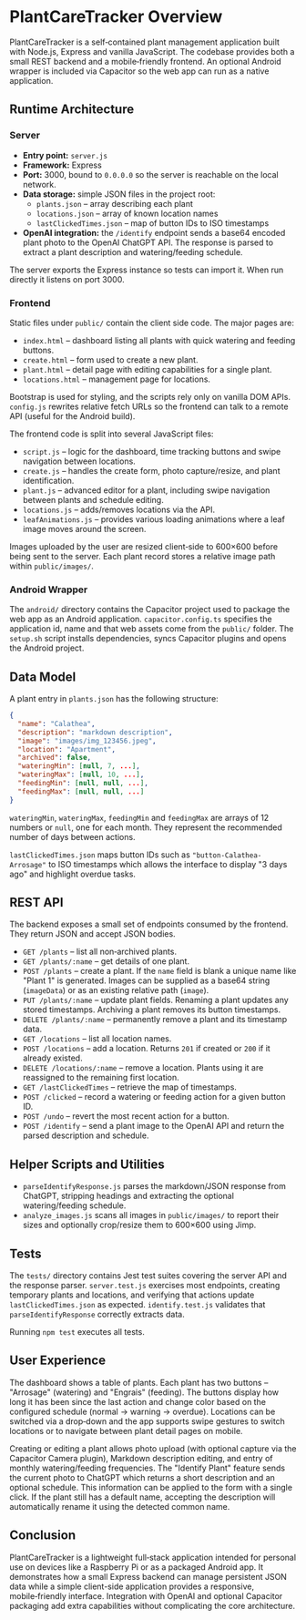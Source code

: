 # PlantCareTracker Overview

PlantCareTracker is a self‑contained plant management application built with Node.js, Express and vanilla JavaScript.  The codebase provides both a small REST backend and a mobile‑friendly frontend.  An optional Android wrapper is included via Capacitor so the web app can run as a native application.

## Runtime Architecture

### Server
- **Entry point:** `server.js`
- **Framework:** Express
- **Port:** 3000, bound to `0.0.0.0` so the server is reachable on the local network.
- **Data storage:** simple JSON files in the project root:
  - `plants.json` – array describing each plant
  - `locations.json` – array of known location names
  - `lastClickedTimes.json` – map of button IDs to ISO timestamps
- **OpenAI integration:** the `/identify` endpoint sends a base64 encoded plant photo to the OpenAI ChatGPT API.  The response is parsed to extract a plant description and watering/feeding schedule.

The server exports the Express instance so tests can import it. When run directly it listens on port 3000.

### Frontend
Static files under `public/` contain the client side code.  The major pages are:
- `index.html` – dashboard listing all plants with quick watering and feeding buttons.
- `create.html` – form used to create a new plant.
- `plant.html` – detail page with editing capabilities for a single plant.
- `locations.html` – management page for locations.

Bootstrap is used for styling, and the scripts rely only on vanilla DOM APIs.  `config.js` rewrites relative fetch URLs so the frontend can talk to a remote API (useful for the Android build).

The frontend code is split into several JavaScript files:
- `script.js` – logic for the dashboard, time tracking buttons and swipe navigation between locations.
- `create.js` – handles the create form, photo capture/resize, and plant identification.
- `plant.js` – advanced editor for a plant, including swipe navigation between plants and schedule editing.
- `locations.js` – adds/removes locations via the API.
- `leafAnimations.js` – provides various loading animations where a leaf image moves around the screen.

Images uploaded by the user are resized client‑side to 600×600 before being sent to the server.  Each plant record stores a relative image path within `public/images/`.

### Android Wrapper
The `android/` directory contains the Capacitor project used to package the web app as an Android application.  `capacitor.config.ts` specifies the application id, name and that web assets come from the `public/` folder.  The `setup.sh` script installs dependencies, syncs Capacitor plugins and opens the Android project.

## Data Model
A plant entry in `plants.json` has the following structure:
```json
{
  "name": "Calathea",
  "description": "markdown description",
  "image": "images/img_123456.jpeg",
  "location": "Apartment",
  "archived": false,
  "wateringMin": [null, 7, ...],
  "wateringMax": [null, 10, ...],
  "feedingMin": [null, null, ...],
  "feedingMax": [null, null, ...]
}
```
`wateringMin`, `wateringMax`, `feedingMin` and `feedingMax` are arrays of 12 numbers or `null`, one for each month.  They represent the recommended number of days between actions.

`lastClickedTimes.json` maps button IDs such as `"button-Calathea-Arrosage"` to ISO timestamps which allows the interface to display "3 days ago" and highlight overdue tasks.

## REST API
The backend exposes a small set of endpoints consumed by the frontend.  They return JSON and accept JSON bodies.

- `GET /plants` – list all non‑archived plants.
- `GET /plants/:name` – get details of one plant.
- `POST /plants` – create a plant.  If the `name` field is blank a unique name like "Plant 1" is generated.  Images can be supplied as a base64 string (`imageData`) or as an existing relative path (`image`).
- `PUT /plants/:name` – update plant fields.  Renaming a plant updates any stored timestamps.  Archiving a plant removes its button timestamps.
- `DELETE /plants/:name` – permanently remove a plant and its timestamp data.
- `GET /locations` – list all location names.
- `POST /locations` – add a location.  Returns `201` if created or `200` if it already existed.
- `DELETE /locations/:name` – remove a location.  Plants using it are reassigned to the remaining first location.
- `GET /lastClickedTimes` – retrieve the map of timestamps.
- `POST /clicked` – record a watering or feeding action for a given button ID.
- `POST /undo` – revert the most recent action for a button.
- `POST /identify` – send a plant image to the OpenAI API and return the parsed description and schedule.

## Helper Scripts and Utilities
- `parseIdentifyResponse.js` parses the markdown/JSON response from ChatGPT, stripping headings and extracting the optional watering/feeding schedule.
- `analyze_images.js` scans all images in `public/images/` to report their sizes and optionally crop/resize them to 600×600 using Jimp.

## Tests
The `tests/` directory contains Jest test suites covering the server API and the response parser.  `server.test.js` exercises most endpoints, creating temporary plants and locations, and verifying that actions update `lastClickedTimes.json` as expected.  `identify.test.js` validates that `parseIdentifyResponse` correctly extracts data.

Running `npm test` executes all tests.

## User Experience
The dashboard shows a table of plants.  Each plant has two buttons – "Arrosage" (watering) and "Engrais" (feeding).  The buttons display how long it has been since the last action and change color based on the configured schedule (normal → warning → overdue).  Locations can be switched via a drop‑down and the app supports swipe gestures to switch locations or to navigate between plant detail pages on mobile.

Creating or editing a plant allows photo upload (with optional capture via the Capacitor Camera plugin), Markdown description editing, and entry of monthly watering/feeding frequencies.  The "Identify Plant" feature sends the current photo to ChatGPT which returns a short description and an optional schedule.  This information can be applied to the form with a single click.  If the plant still has a default name, accepting the description will automatically rename it using the detected common name.

## Conclusion
PlantCareTracker is a lightweight full‑stack application intended for personal use on devices like a Raspberry Pi or as a packaged Android app.  It demonstrates how a small Express backend can manage persistent JSON data while a simple client-side application provides a responsive, mobile‑friendly interface.  Integration with OpenAI and optional Capacitor packaging add extra capabilities without complicating the core architecture.
